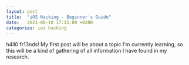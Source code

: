 ```yaml
---
layout: post
title:  "iOS Hacking - Beginner's Guide"
date:   2021-06-10 17:15:00 +0200
categories: ios hacking
---
```


h4ll0 fr13nds! My first post will be about a topic I'm currently learning, so this will be a kind of gathering of all information I have found in my research.  